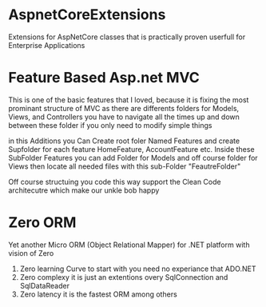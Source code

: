 # AspnetCoreExtensions
Extensions for AspNetCore classes that is practically proven userfull for Enterprise Applications

# Feature Based Asp.net MVC
This is one of the basic features that I loved, because it is fixing the most prominant structure of MVC as there are differents folders for Models, Views, and Controllers you have to navigate all the times up and down between these folder if you only need to modify simple things

in this Additions you Can Create root foler Named Features and create Supfolder for each feature HomeFeature, AccountFeature etc.
Inside these SubFolder Features you can add Folder for Models and off course folder for Views then locate all needed files with this sub-Folder "FeautreFolder"

Off course structuing you code this way support the Clean Code architecutre which make our unkle bob happy

# Zero ORM
Yet another Micro ORM (Object Relational Mapper) for .NET platform with vision of Zero
1. Zero learning Curve to start with you need no experiance that ADO.NET
2. Zero complexy it is just an extentions overy SqlConnection and SqlDataReader
3. Zero latency it is the fastest ORM among others
